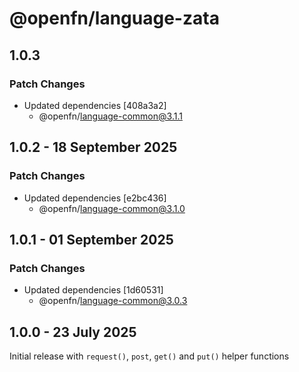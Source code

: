 # @openfn/language-zata

## 1.0.3

### Patch Changes

- Updated dependencies [408a3a2]
  - @openfn/language-common@3.1.1

## 1.0.2 - 18 September 2025

### Patch Changes

- Updated dependencies \[e2bc436]
  - @openfn/language-common@3.1.0

## 1.0.1 - 01 September 2025

### Patch Changes

- Updated dependencies \[1d60531]
  - @openfn/language-common@3.0.3

## 1.0.0 - 23 July 2025

Initial release with `request()`, `post`, `get()` and `put()` helper functions
